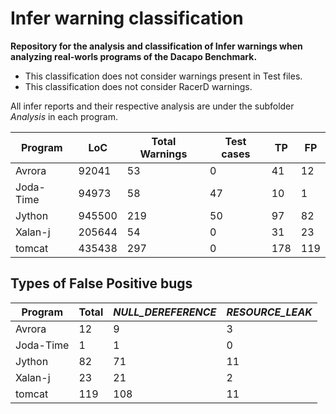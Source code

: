 # Infer warning classification

**Repository for the analysis and classification of Infer warnings when analyzing real-worls programs of the Dacapo Benchmark.**

* This classification does not consider warnings present in Test files. 
* This classification does not consider RacerD warnings.

All infer reports and their respective analysis are under the subfolder *Analysis* in each program.

Program | LoC | Total Warnings | Test cases | TP | FP
------------ | ------------- | -------- |----| ---- | ----|
Avrora | 92041 | 53 | 0| 41 | 12
Joda-Time | 94973 | 58 | 47 | 10 | 1
Jython | 945500 | 219 | 50 | 97 | 82
Xalan-j| 205644 | 54 | 0 | 31 | 23
tomcat | 435438 | 297 | 0 |178 | 119

## Types of False Positive bugs

Program | Total | *NULL_DEREFERENCE* | *RESOURCE_LEAK* | 
------------ | ------------- | -------- | ---- |
Avrora | 12 | 9 | 3 |
Joda-Time | 1 | 1 | 0 |
Jython | 82 | 71 | 11 |
Xalan-j| 23 | 21 | 2| 
tomcat | 119 | 108 | 11
